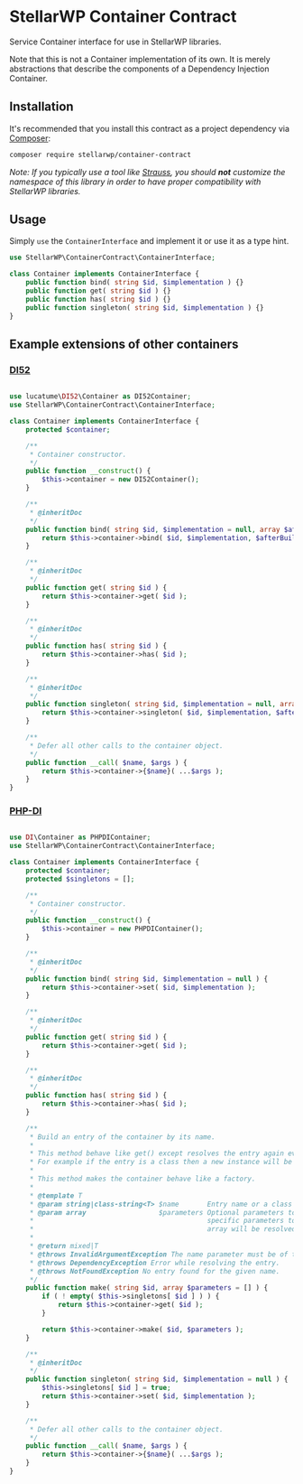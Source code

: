 # StellarWP Container Contract

Service Container interface for use in StellarWP libraries.

Note that this is not a Container implementation of its own. It is merely abstractions that describe the components of a Dependency Injection Container.

## Installation

It's recommended that you install this contract as a project dependency via [Composer](https://getcomposer.org/):

```bash
composer require stellarwp/container-contract
```

_Note: If you typically use a tool like [Strauss](https://github.com/BrianHenryIE/strauss), you should **not** customize the namespace of this library in order to have proper compatibility with StellarWP libraries._

## Usage

Simply `use` the `ContainerInterface` and implement it or use it as a type hint.

```php
use StellarWP\ContainerContract\ContainerInterface;

class Container implements ContainerInterface {
	public function bind( string $id, $implementation ) {}
	public function get( string $id ) {}
	public function has( string $id ) {}
	public function singleton( string $id, $implementation ) {}
}
```

## Example extensions of other containers

### [DI52](https://github.com/lucatume/di52)

```php

use lucatume\DI52\Container as DI52Container;
use StellarWP\ContainerContract\ContainerInterface;

class Container implements ContainerInterface {
	protected $container;

	/**
	 * Container constructor.
	 */
	public function __construct() {
		$this->container = new DI52Container();
	}

	/**
	 * @inheritDoc
	 */
	public function bind( string $id, $implementation = null, array $afterBuildMethods = null ) {
		return $this->container->bind( $id, $implementation, $afterBuildMethods );
	}

	/**
	 * @inheritDoc
	 */
	public function get( string $id ) {
		return $this->container->get( $id );
	}

	/**
	 * @inheritDoc
	 */
	public function has( string $id ) {
		return $this->container->has( $id );
	}

	/**
	 * @inheritDoc
	 */
	public function singleton( string $id, $implementation = null, array $afterBuildMethods = null ) {
		return $this->container->singleton( $id, $implementation, $afterBuildMethods );
	}

	/**
	 * Defer all other calls to the container object.
	 */
	public function __call( $name, $args ) {
		return $this->container->{$name}( ...$args );
	}
}
```

### [PHP-DI](https://github.com/PHP-DI/PHP-DI)

```php

use DI\Container as PHPDIContainer;
use StellarWP\ContainerContract\ContainerInterface;

class Container implements ContainerInterface {
	protected $container;
	protected $singletons = [];

	/**
	 * Container constructor.
	 */
	public function __construct() {
		$this->container = new PHPDIContainer();
	}

	/**
	 * @inheritDoc
	 */
	public function bind( string $id, $implementation = null ) {
		return $this->container->set( $id, $implementation );
	}

	/**
	 * @inheritDoc
	 */
	public function get( string $id ) {
		return $this->container->get( $id );
	}

	/**
	 * @inheritDoc
	 */
	public function has( string $id ) {
		return $this->container->has( $id );
	}

	/**
	 * Build an entry of the container by its name.
	 *
	 * This method behave like get() except resolves the entry again every time.
	 * For example if the entry is a class then a new instance will be created each time.
	 *
	 * This method makes the container behave like a factory.
	 *
	 * @template T
	 * @param string|class-string<T> $name       Entry name or a class name.
	 * @param array                  $parameters Optional parameters to use to build the entry. Use this to force
	 *                                           specific parameters to specific values. Parameters not defined in this
	 *                                           array will be resolved using the container.
	 *
	 * @return mixed|T
	 * @throws InvalidArgumentException The name parameter must be of type string.
	 * @throws DependencyException Error while resolving the entry.
	 * @throws NotFoundException No entry found for the given name.
	 */
	public function make( string $id, array $parameters = [] ) {
		if ( ! empty( $this->singletons[ $id ] ) ) {
			return $this->container->get( $id );
		}

		return $this->container->make( $id, $parameters );
	}

	/**
	 * @inheritDoc
	 */
	public function singleton( string $id, $implementation = null ) {
		$this->singletons[ $id ] = true;
		return $this->container->set( $id, $implementation );
	}

	/**
	 * Defer all other calls to the container object.
	 */
	public function __call( $name, $args ) {
		return $this->container->{$name}( ...$args );
	}
}
```